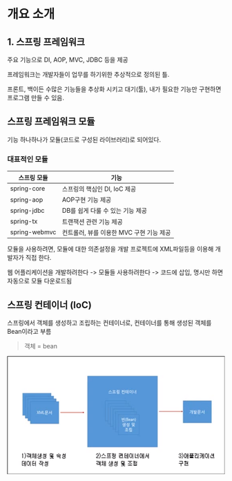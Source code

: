 # 개요 소개

## 1. 스프링 프레임워크

주요 기능으로 DI, AOP, MVC, JDBC 등을 제공

프레임워크는 개발자들이 업무를 하기위한 추상적으로 정의된 틀.

프론트, 백이든 수많은 기능들을 추상화 시키고 대기(툴), 내가 필요한 기능만 구현하면 프로그램 만들 수 있음.

## 스프링 프레임워크 모듈

기능 하나하나가 모듈(코드로 구성된 라이브러리)로 되어있다.

### 대표적인 모듈

| 스프링 모듈   | 기능                                     |
| ------------- | ---------------------------------------- |
| spring-core   | 스프링의 핵심인 DI, IoC 제공             |
| spring-aop    | AOP구현 기능 제공                        |
| spring-jdbc   | DB를 쉽게 다룰 수 있는 기능 제공         |
| spring-tx     | 트랜잭션 관련 기능 제공                  |
| spring-webmvc | 컨트롤러, 뷰를 이용한 MVC 구현 기능 제공 |

모듈을 사용하려면, 모듈에 대한 의존설정을 개발 프로젝트에 XML파일등을 이용해 개발자가 직접 한다.

웹 어플리케이션을 개발하려한다 -> 모듈들 사용하려한다 -> 코드에 삽입, 명시만 하면 자동으로 모듈 다운로드됨



## 스프링 컨테이너 (IoC)

스프링에서 객체를 생성하고 조립하는 컨테이너로, 컨테이너를 통해 생성된 객체를 Bean이라고 부름

> 객체 = bean

![image-20201018201241386](md_resource/00-1%20%EA%B0%9C%EC%9A%94%20%EC%86%8C%EA%B0%9C/image-20201018201241386.png)


